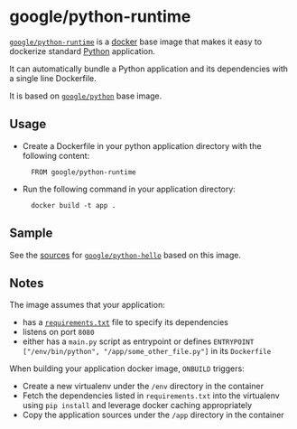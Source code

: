 # google/python-runtime

[`google/python-runtime`](https://index.docker.io/u/google/python-runtime) is a [docker](https://docker.io) base image that makes it easy to dockerize standard [Python](http://python.org) application.

It can automatically bundle a Python application and its dependencies with a single line Dockerfile.

It is based on [`google/python`](https://index.docker.io/u/google/python) base image.

## Usage

- Create a Dockerfile in your python application directory with the following content:

        FROM google/python-runtime

- Run the following command in your application directory:

        docker build -t app .

## Sample
  
See the [sources](/hello) for [`google/python-hello`](https://index.docker.io/u/google/python-hello) based on this image.

## Notes

The image assumes that your application:

- has a [`requirements.txt`](https://pip.pypa.io/en/latest/user_guide.html#requirements-files) file to specify its dependencies
- listens on port `8080`
- either has a `main.py` script as entrypoint or defines `ENTRYPOINT ["/env/bin/python", "/app/some_other_file.py"]` in its `Dockerfile`

When building your application docker image, `ONBUILD` triggers:

- Create a new virtualenv under the `/env` directory in the container
- Fetch the dependencies listed in `requirements.txt` into the virtualenv using `pip install` and leverage docker caching appropriately
- Copy the application sources under the `/app` directory in the container

